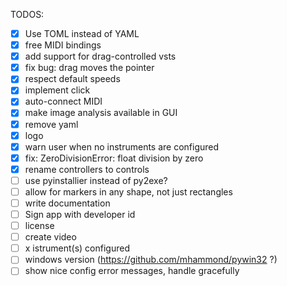 TODOS:
- [x] Use TOML instead of YAML
- [x] free MIDI bindings
- [x] add support for drag-controlled vsts
- [x] fix bug: drag moves the pointer
- [x] respect default speeds
- [x] implement click
- [x] auto-connect MIDI
- [x] make image analysis available in GUI
- [x] remove yaml
- [x] logo
- [x] warn user when no instruments are configured
- [x] fix: ZeroDivisionError: float division by zero
- [x] rename controllers to controls
- [ ] use pyinstallier instead of py2exe?
- [ ] allow for markers in any shape, not just rectangles
- [ ] write documentation
- [ ] Sign app with developer id
- [ ] license
- [ ] create video
- [ ] x istrument(s) configured
- [ ] windows version (https://github.com/mhammond/pywin32 ?)
- [ ] show nice config error messages, handle gracefully
